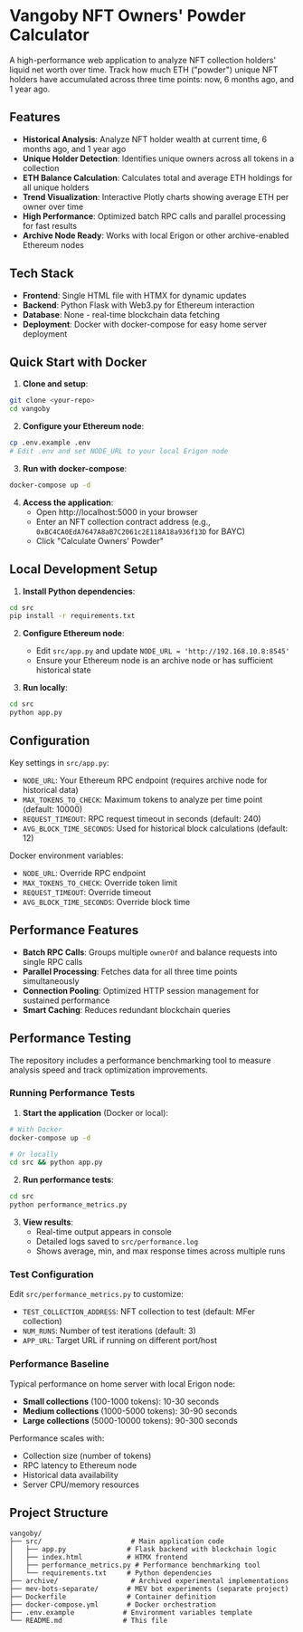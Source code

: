 # Vangoby NFT Owners' Powder Calculator

A high-performance web application to analyze NFT collection holders' liquid net worth over time. Track how much ETH ("powder") unique NFT holders have accumulated across three time points: now, 6 months ago, and 1 year ago.

## Features

- **Historical Analysis**: Analyze NFT holder wealth at current time, 6 months ago, and 1 year ago
- **Unique Holder Detection**: Identifies unique owners across all tokens in a collection
- **ETH Balance Calculation**: Calculates total and average ETH holdings for all unique holders
- **Trend Visualization**: Interactive Plotly charts showing average ETH per owner over time
- **High Performance**: Optimized batch RPC calls and parallel processing for fast results
- **Archive Node Ready**: Works with local Erigon or other archive-enabled Ethereum nodes

## Tech Stack

- **Frontend**: Single HTML file with HTMX for dynamic updates
- **Backend**: Python Flask with Web3.py for Ethereum interaction
- **Database**: None - real-time blockchain data fetching
- **Deployment**: Docker with docker-compose for easy home server deployment

## Quick Start with Docker

1. **Clone and setup**:
```bash
git clone <your-repo>
cd vangoby
```

2. **Configure your Ethereum node**:
```bash
cp .env.example .env
# Edit .env and set NODE_URL to your local Erigon node
```

3. **Run with docker-compose**:
```bash
docker-compose up -d
```

4. **Access the application**:
   - Open http://localhost:5000 in your browser
   - Enter an NFT collection contract address (e.g., `0xBC4CA0EdA7647A8aB7C2061c2E118A18a936f13D` for BAYC)
   - Click "Calculate Owners' Powder"

## Local Development Setup

1. **Install Python dependencies**:
```bash
cd src
pip install -r requirements.txt
```

2. **Configure Ethereum node**:
   - Edit `src/app.py` and update `NODE_URL = 'http://192.168.10.8:8545'`
   - Ensure your Ethereum node is an archive node or has sufficient historical state

3. **Run locally**:
```bash
cd src
python app.py
```

## Configuration

Key settings in `src/app.py`:
- `NODE_URL`: Your Ethereum RPC endpoint (requires archive node for historical data)
- `MAX_TOKENS_TO_CHECK`: Maximum tokens to analyze per time point (default: 10000)
- `REQUEST_TIMEOUT`: RPC request timeout in seconds (default: 240)
- `AVG_BLOCK_TIME_SECONDS`: Used for historical block calculations (default: 12)

Docker environment variables:
- `NODE_URL`: Override RPC endpoint
- `MAX_TOKENS_TO_CHECK`: Override token limit
- `REQUEST_TIMEOUT`: Override timeout
- `AVG_BLOCK_TIME_SECONDS`: Override block time

## Performance Features

- **Batch RPC Calls**: Groups multiple `ownerOf` and balance requests into single RPC calls
- **Parallel Processing**: Fetches data for all three time points simultaneously
- **Connection Pooling**: Optimized HTTP session management for sustained performance
- **Smart Caching**: Reduces redundant blockchain queries

## Performance Testing

The repository includes a performance benchmarking tool to measure analysis speed and track optimization improvements.

### Running Performance Tests

1. **Start the application** (Docker or local):
```bash
# With Docker
docker-compose up -d

# Or locally
cd src && python app.py
```

2. **Run performance tests**:
```bash
cd src
python performance_metrics.py
```

3. **View results**:
   - Real-time output appears in console
   - Detailed logs saved to `src/performance.log`
   - Shows average, min, and max response times across multiple runs

### Test Configuration

Edit `src/performance_metrics.py` to customize:
- `TEST_COLLECTION_ADDRESS`: NFT collection to test (default: MFer collection)
- `NUM_RUNS`: Number of test iterations (default: 3)
- `APP_URL`: Target URL if running on different port/host

### Performance Baseline

Typical performance on home server with local Erigon node:
- **Small collections** (100-1000 tokens): 10-30 seconds
- **Medium collections** (1000-5000 tokens): 30-90 seconds  
- **Large collections** (5000-10000 tokens): 90-300 seconds

Performance scales with:
- Collection size (number of tokens)
- RPC latency to Ethereum node
- Historical data availability
- Server CPU/memory resources

## Project Structure

```
vangoby/
├── src/                      # Main application code
│   ├── app.py               # Flask backend with blockchain logic
│   ├── index.html           # HTMX frontend
│   ├── performance_metrics.py # Performance benchmarking tool
│   └── requirements.txt     # Python dependencies
├── archive/                  # Archived experimental implementations
├── mev-bots-separate/       # MEV bot experiments (separate project)
├── Dockerfile               # Container definition
├── docker-compose.yml       # Docker orchestration
├── .env.example            # Environment variables template
└── README.md               # This file
```
